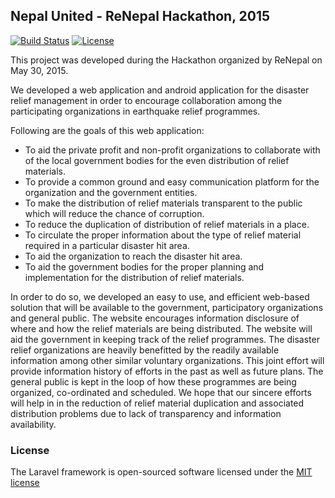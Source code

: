 ## Nepal United - ReNepal Hackathon, 2015

[![Build Status](https://travis-ci.org/laravel/framework.svg)](https://travis-ci.org/laravel/framework)
[![License](https://poser.pugx.org/laravel/framework/license.svg)](https://packagist.org/packages/laravel/framework)

This project was developed during the Hackathon organized by ReNepal on May 30, 2015. 

We developed a web application and android application for the disaster relief management in order to encourage collaboration among the participating organizations in earthquake relief programmes.

Following are the goals of this web application:
- To aid the private profit and non-profit organizations to collaborate with of the local government bodies for the even distribution of relief materials.
- To provide a common ground and easy communication platform for the organization and the government entities.
- To make the distribution of relief materials transparent to the public which will reduce the chance of corruption.
- To reduce the duplication of distribution of relief materials in a place.
- To circulate the proper information about the type of relief material required in a particular disaster
hit area.
- To aid the organization to reach the disaster hit area.
- To aid the government bodies for the proper planning and implementation for the distribution of
relief materials.

In order to do so, we developed an easy to use, and efficient web-based solution that will be available to the government, participatory organizations and general public. The website encourages information disclosure of where and how the relief materials are being distributed. The website will aid the government in keeping track of the relief programmes. The disaster relief organizations are heavily benefitted by the readily available information among other similar voluntary organizations. This joint effort will provide information history of efforts in the past as well as future plans. The general public is kept in the loop of how these programmes are being organized, co-ordinated and scheduled. We hope that our sincere efforts will help in in the reduction of relief material duplication and associated distribution problems due to lack of transparency and information availability.

### License

The Laravel framework is open-sourced software licensed under the [MIT license](http://opensource.org/licenses/MIT)
